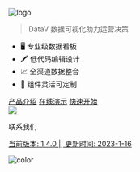 ![logo](_media/logo.svg)

> DataV 数据可视化助力运营决策

- 🖥︎ 专业级数据看板
- 🖍 低代码编辑设计
- 📈 全渠道数据整合
- 🚀 组件灵活可定制

<div class='buttons'>
<a href='_media/file/datav.pdf' target='_blank' download="DataV产品介绍.pdf"><span>产品介绍</span></a>
<a href='http://114.115.215.240:18080/' target='_blank'><span>在线演示</span></a>
<a href='/#/docs/' target='_blank'><span>快速开始</span></a>
</div>



<!--体验移动端的弹框-->
<div class='mini_qr' id="kefu">
<img
  src='https://minio.pigx.vip/oss/1654697752.png'>
<p>联系我们</p>
</div>

<div class='beian' id="kefu">
<a href='http://beian.miit.gov.cn'>
<p>当前版本: 1.4.0  || 更新时间: 2023-1-16</p>
</a>
</div>

![color](#f0f0f0)
